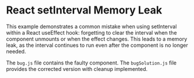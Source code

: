 # React setInterval Memory Leak

This example demonstrates a common mistake when using setInterval within a React useEffect hook: forgetting to clear the interval when the component unmounts or when the effect changes. This leads to a memory leak, as the interval continues to run even after the component is no longer needed.

The `bug.js` file contains the faulty component. The `bugSolution.js` file provides the corrected version with cleanup implemented.